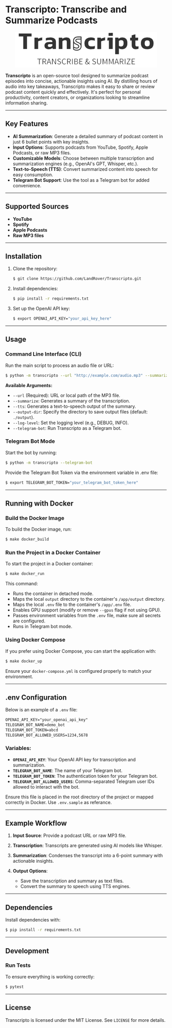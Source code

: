 # Transcripto: Transcribe and Summarize Podcasts

<center>
   <img src="static/images/logo.png" alt="Transcripto Logo" />
</center>

**Transcripto** is an open-source tool designed to summarize podcast episodes into concise, actionable insights using AI. By distilling hours of audio into key takeaways, Transcripto makes it easy to share or review podcast content quickly and effectively. It's perfect for personal productivity, content creators, or organizations looking to streamline information sharing.

---

## Key Features

- **AI Summarization**: Generate a detailed summary of podcast content in just 6 bullet points with key insights.
- **Input Options**: Supports podcasts from YouTube, Spotify, Apple Podcasts, or raw MP3 files.
- **Customizable Models**: Choose between multiple transcription and summarization engines (e.g., OpenAI's GPT, Whisper, etc.).
- **Text-to-Speech (TTS)**: Convert summarized content into speech for easy consumption.
- **Telegram Bot Support**: Use the tool as a Telegram bot for added convenience.

---

## Supported Sources

- **YouTube**
- **Spotify**
- **Apple Podcasts**
- **Raw MP3 files**

---

## Installation

1. Clone the repository:
   ```bash
   $ git clone https://github.com/LandRover/Transcripto.git
   ```

2. Install dependencies:
   ```bash
   $ pip install -r requirements.txt
   ```

3. Set up the OpenAI API key:
   ```bash
   $ export OPENAI_API_KEY="your_api_key_here"
   ```

---

## Usage

### Command Line Interface (CLI)

Run the main script to process an audio file or URL:

```bash
$ python -m transcripto --url "http://example.com/audio.mp3" --summarize
```

**Available Arguments:**

- `--url` (Required): URL or local path of the MP3 file.
- `--summarize`: Generates a summary of the transcription.
- `--tts`: Generates a text-to-speech output of the summary.
- `--output-dir`: Specify the directory to save output files (default: `./output`).
- `--log-level`: Set the logging level (e.g., DEBUG, INFO).
- `--telegram-bot`: Run Transcripto as a Telegram bot.

### Telegram Bot Mode

Start the bot by running:
```bash
$ python -m transcripto --telegram-bot
```
Provide the Telegram Bot Token via the environment variable in .env file:
```bash
$ export TELEGRAM_BOT_TOKEN="your_telegram_bot_token_here"
```

---

## Running with Docker

### Build the Docker Image

To build the Docker image, run:
```bash
$ make docker_build
```

### Run the Project in a Docker Container

To start the project in a Docker container:
```bash
$ make docker_run
```

This command:
- Runs the container in detached mode.
- Maps the local `output` directory to the container's `/app/output` directory.
- Maps the local `.env` file to the container's `/app/.env` file.
- Enables GPU support (modify or remove `--gpus` flag if not using GPU).
- Passes environment variables from the `.env` file, make sure all secrets are configured.
- Runs in Telegram bot mode.


### Using Docker Compose

If you prefer using Docker Compose, you can start the application with:
```bash
$ make docker_up
```
Ensure your `docker-compose.yml` is configured properly to match your environment.

---

## .env Configuration

Below is an example of a `.env` file:

```env
OPENAI_API_KEY="your_openai_api_key"
TELEGRAM_BOT_NAME=demo_bot
TELEGRAM_BOT_TOKEN=abcd
TELEGRAM_BOT_ALLOWED_USERS=1234,5678
```

### Variables:

- **`OPENAI_API_KEY`**: Your OpenAI API key for transcription and summarization.
- **`TELEGRAM_BOT_NAME`**: The name of your Telegram bot.
- **`TELEGRAM_BOT_TOKEN`**: The authentication token for your Telegram bot.
- **`TELEGRAM_BOT_ALLOWED_USERS`**: Comma-separated Telegram user IDs allowed to interact with the bot.

Ensure this file is placed in the root directory of the project or mapped correctly in Docker.
Use `.env.sample` as referance.

---

## Example Workflow

1. **Input Source**:
   Provide a podcast URL or raw MP3 file.

2. **Transcription**:
   Transcripts are generated using AI models like Whisper.

3. **Summarization**:
   Condenses the transcript into a 6-point summary with actionable insights.

4. **Output Options**:
   - Save the transcription and summary as text files.
   - Convert the summary to speech using TTS engines.

---


## Dependencies

Install dependencies with:
```bash
$ pip install -r requirements.txt
```

---

## Development

### Run Tests
To ensure everything is working correctly:
```bash
$ pytest
```

---

## License

Transcripto is licensed under the MIT License. See `LICENSE` for more details.
